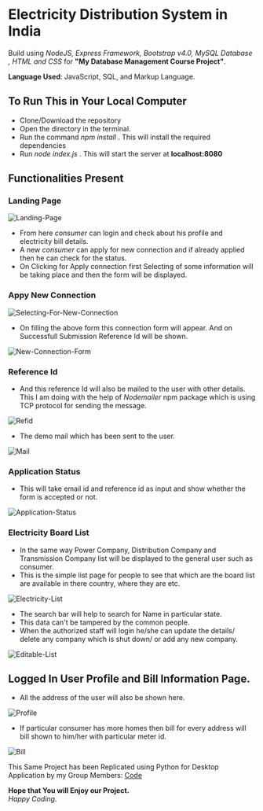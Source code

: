 # Electricity Distribution System in India

Build using _NodeJS, Express Framework, Bootstrap v4.0, MySQL Database , HTML and CSS_ for **"My Database Management Course Project"**.

**Language Used**: JavaScript, SQL, and Markup Language.  

## To Run This in Your Local Computer
- Clone/Download the repository
- Open the directory in the terminal.
- Run the command _npm install_ . This will install the required dependencies
- Run _node index.js_ . This will start the server at **localhost:8080**

## Functionalities Present
### Landing Page
![Landing-Page](demoSnapshots/LandingPage.png)

- From here _consumer_ can login and check about his profile and electricity bill details.  
- A new _consumer_ can apply for new connection and if already applied then he can check for the status.  
- On Clicking for Apply connection first Selecting of some information will be taking place and then the form will be displayed.  

### Appy New Connection
![Selecting-For-New-Connection](demoSnapshots/newConnection.png)
- On filling the above form this connection form will appear. And on Successfull Submission Reference Id will be shown.

![New-Connection-Form](demoSnapshots/newconForm.png) 

### Reference Id
- And this reference Id will also be mailed to the user with other details. This I am doing with the help of _Nodemailer_ npm package which is using TCP protocol for sending the message.

![Refid](demoSnapshots/refid.png) 

- The demo mail which has been sent to the user. 

![Mail](demoSnapshots/mail.png)

### Application Status
- This will take email id and reference id as input and show whether the form is accepted or not.

![Application-Status](demoSnapshots/status.png)


### Electricity Board List
- In the same way Power Company, Distribution Company and Transmission Company list will be displayed to the general user such as consumer.
- This is the simple list page for people to see that which are the board list are available in there country, where they are etc.

![Electricity-List](demoSnapshots/view.png)
- The search bar will help to search for Name in particular state.
- This data can't be tampered by the common people.
- When the authorized staff will login he/she can update the details/ delete any company which is shut down/ or add any new company.

![Editable-List](demoSnapshots/edit.png)

## Logged In User Profile and Bill Information Page.
- All the address of the user will also be shown here.

![Profile](demoSnapshots/profile.png)
- If particular consumer has more homes then bill for every address will bill shown to him/her with particular meter id.

![Bill](demoSnapshots/bill.png)

This Same Project has been Replicated using Python for Desktop Application by my Group Members: [Code](https://github.com/PraveenKumarRana/DBMS-Project-Desktop-App)


**Hope that You will Enjoy our Project.**    
_Happy Coding._